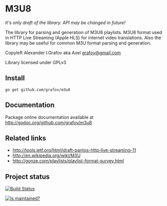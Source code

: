 M3U8
====

*It's only draft of the library. API may be changed in future!*

The library for parsing and generation of M3U8 playlists. M3U8 format used in HTTP Live Streaming (Apple HLS) for internet video translations. Also the library may be useful for common M3U format parsing and generation.

Copyleft Alexander I.Grafov aka Axel <grafov@gmail.com>

Library licensed under GPLv3

Install
-------

	go get github.com/grafov/m3u8

Documentation
-------------

Package online documentation available at http://godoc.org/github.com/grafov/m3u8

Related links
-------------

* http://tools.ietf.org/html/draft-pantos-http-live-streaming-11
* http://en.wikipedia.org/wiki/M3U
* http://gonze.com/playlists/playlist-format-survey.html

Project status
--------------

[![Build Status](https://travis-ci.org/grafov/m3u8.png?branch=draft)](https://travis-ci.org/grafov/m3u8)

[![Is maintained?](http://stillmaintained.com/grafov/m3u8.png)](http://stillmaintained.com/grafov/m3u8)
